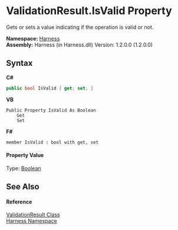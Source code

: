 # ValidationResult.IsValid Property 
 

Gets or sets a value indicating if the operation is valid or not.

**Namespace:**&nbsp;<a href="c306edfe-5c5e-b933-d794-fef44c8f4ffc">Harness</a><br />**Assembly:**&nbsp;Harness (in Harness.dll) Version: 1.2.0.0 (1.2.0.0)

## Syntax

**C#**<br />
``` C#
public bool IsValid { get; set; }
```

**VB**<br />
``` VB
Public Property IsValid As Boolean
	Get
	Set
```

**F#**<br />
``` F#
member IsValid : bool with get, set

```


#### Property Value
Type: <a href="http://msdn2.microsoft.com/en-us/library/a28wyd50" target="_blank">Boolean</a>

## See Also


#### Reference
<a href="2a2264c0-89b7-5c08-644b-fcf1d7f2b205">ValidationResult Class</a><br /><a href="c306edfe-5c5e-b933-d794-fef44c8f4ffc">Harness Namespace</a><br />